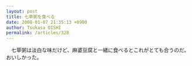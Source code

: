 ```yaml
---
layout: post
title: 七草粥を食べる
date: 2008-01-07 21:35:13 +0900
author: Tsukasa OISHI
permalink: /articles/328
---
```



　七草粥は淡白な味だけど、麻婆豆腐と一緒に食べるとこれがとても合うのだ。おいしかった。  

